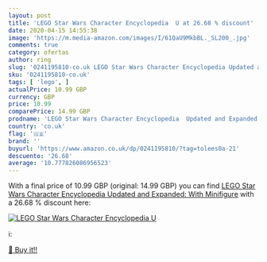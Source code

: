 ```yaml
---
layout: post
title: 'LEGO Star Wars Character Encyclopedia  U at 26.68 % discount'
date: 2020-04-15 14:55:38
image: 'https://m.media-amazon.com/images/I/61QaU9MkbBL._SL200_.jpg'
comments: true
category: ofertas
author: ring
slug: '0241195810-co.uk LEGO Star Wars Character Encyclopedia Updated and...'
sku: '0241195810-co.uk'
tags: [ 'lego', ]
actualPrice: 10.99 GBP
currency: GBP
price: 10.99
comparePrice: 14.99 GBP
prodname: 'LEGO Star Wars Character Encyclopedia  Updated and Expanded: With Minifigure'
country: 'co.uk'
flag: '🇬🇧'
brand: ''
buyurl: 'https://www.amazon.co.uk/dp/0241195810/?tag=tolees0a-21'
descuento: '26.68'
average: '10.777826086956523'
---
```


With a final price of 10.99 GBP (original: 14.99 GBP) you can find [LEGO Star Wars Character Encyclopedia  Updated and Expanded: With Minifigure](https://www.amazon.co.uk/dp/0241195810/?tag=tolees0a-21) with a  26.68 % discount here:

[![LEGO Star Wars Character Encyclopedia  U](https://m.media-amazon.com/images/I/61QaU9MkbBL._SL200_.jpg)](https://www.amazon.co.uk/dp/0241195810/?tag=tolees0a-21)

ℹ️:


[🛒 Buy it!!](https://www.amazon.co.uk/dp/0241195810/?tag=tolees0a-21)
